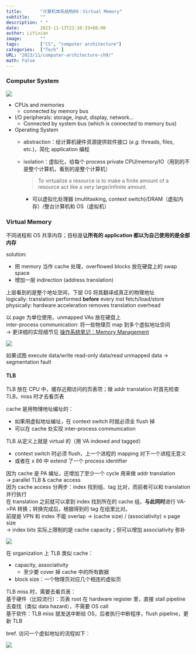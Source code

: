 ```yaml
---
title:       "计算机体系结构09：Virtual Memory"
subtitle:    ""
description: " "
date:        2023-11-13T22:38:33+08:00
author: LiYixian
image:       ""
tags:        ["CS", "computer architecture"]
categories:  ["Tech" ]
URL: "2023/11/computer-architecture-ch9/"
math: False
---
```


### Computer System

![](/img/computer_system.png)

- CPUs and memories  
	- connected by memory bus
- I/O peripherals: storage, input, display, network...  
	- Connected by system bus (which is connected to memory bus)
- Operating System
	- abstraction：给计算机硬件资源提供软件接口 (*e.g.* threads, files, etc.)，简化 application 编程
	- isolation：虚拟化，给每个 process private CPU/memory/IO（用到的不是整个计算机，看到的是整个计算机）  
		> To virtualize a resource is to make a finite amount of a resource act like a very large/infinite amount.  
		
		- 可以虚拟化处理器 (multitasking, context switch)/DRAM（虚拟内存）/整台计算机和 OS（虚拟机）  
### Virtual Memory

不同进程和 OS 共享内存；目标是**让所有的 application 都以为自己使用的是全部内存**  

solution: 
- 把 memory 当作 cache 处理，overflowed blocks 放在硬盘上的 swap space  
- 增加一层 indirection (address translation)  

上层看到的是整个地址空间，下层 OS 将其翻译成真正的物理地址  
logically: translation performed **before** every inst fetch/load/store  
physically: hardware acceleration removes translation overhead  

以 page 为单位使用，unmapped VAs 放在硬盘上  
inter-process communication: 将一些物理页 map 到多个虚拟地址空间  
-> 更详细的实现细节见 [操作系统笔记：Memory Management](https://liyixian06.github.io/2023/10/operating-system-4.0/)  

![](/img/virtual_memory.png)

如果试图 execute data/write read-only data/read unmapped data -> segmentation fault  
#### TLB

TLB 放在 CPU 中，缓存近期访问的页表项；做 addr translation 时首先检查 TLB，miss 时才去看页表  

cache 是用物理地址编址的：  
- 如果用虚拟地址编址，在 context switch 时就必须全 flush 掉
- 可以在 cache 处实现 inter-process communication

TLB 从定义上就是 virtual 的（用 VA indexed and tagged）  
- context switch 时必须 flush，上一个进程的 mapping 对下一个进程无意义  
- 或者在 x 86 中 extend 了一个 process identifier

因为 cache 是 PA 编址，还增加了至少一个 cycle 用来做 addr translation  
-> parallel TLB & cache access  
因为 cache access 分两步：index 找到组、tag 比对，而前者可以和 translation 并行执行  
在 translation 之前就可以拿到 index 找到所在的 cache 组，**与此同时**进行 VA->PA 转换；转换完成后，根据得到的 tag 在组里比对。  
前提是 VPN 和 index 不能 overlap -> (cache size) / (associativity) ≤ page size  
-> index bits 实际上限制的是 cache capacity；但可以增加 associativity 弥补  

![](/img/parallel_TLB_cache_access.png)

在 organization 上 TLB 类似 cache：  
- capacity, associativity
	- 至少要 cover 掉 cache 中的所有数据
- block size：一个物理页对应几个相连的虚拟页

TLB miss 时，需要去看页表：  
基于硬件（比较流行）：页表 root 在 hardware register 里，直接 stall pipeline 去查找（类似 data hazard），不需要 OS call  
基于软件：TLB miss 就发送中断给 OS，后者执行中断程序，flush pipeline，更新 TLB  

bref. 访问一个虚拟地址的流程如下：  

![](/img/访问虚拟地址的流程.png)
